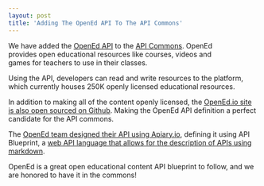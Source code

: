 ```yaml
---
layout: post
title: 'Adding The OpenEd API To The API Commons'
---
```

<p><a href="http://www.opened.io/#/developer"><img style="padding: 25px;" src="https://s3.amazonaws.com/kinlane-productions/open-ed/open-ed-logo-2.png" alt="" align="right" /></a></p>
<p>We have added the <a title="OpenEd API" href="http://www.opened.io/#/developer">OpenEd API</a> to the <a title="API Commons" href="http://apicommons.org">API Commons</a>. OpenEd provides open educational resources like courses, videos and games for teachers to use in their classes.</p>
<p>Using the API, developers can read and write resources to the platform, which currently houses 250K openly licensed educational resources.</p>
<p>In addition to making all of the content openly licensed, the <a href="https://github.com/openedinc/opened.io">OpenEd.io site is also open sourced on Github</a>. Making the OpenEd API definition a perfect candidate for the API commons.</p>
<p>The <a href="http://docs.opened.apiary.io/">OpenEd team designed their API using Apiary.io</a>, defining it using API Blueprint, a <a href="http://apiblueprint.com/">web API language that allows for the description of APIs using markdown</a>.</p>
<p>OpenEd is a great open educational content API blueprint to follow, and we are honored to have it in the commons!</p>
